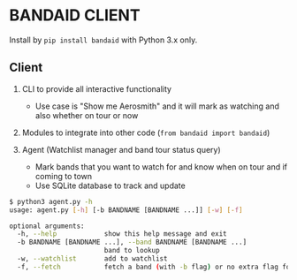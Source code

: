 # BANDAID CLIENT

Install by `pip install bandaid` with Python 3.x only.

## Client

1. CLI to provide all interactive functionality
    - Use case is "Show me Aerosmith" and it will mark as watching and also whether on tour or now
2. Modules to integrate into other code (`from bandaid import bandaid`)

3. Agent (Watchlist manager and band tour status query)
    - Mark bands that you want to watch for and know when on tour and if coming to town
    - Use SQLite database to track and update

```bash
$ python3 agent.py -h
usage: agent.py [-h] [-b BANDNAME [BANDNAME ...]] [-w] [-f]

optional arguments:
  -h, --help            show this help message and exit
  -b BANDNAME [BANDNAME ...], --band BANDNAME [BANDNAME ...]
                        band to lookup
  -w, --watchlist       add to watchlist
  -f, --fetch           fetch a band (with -b flag) or no extra flag for all bands tracking current status
```

